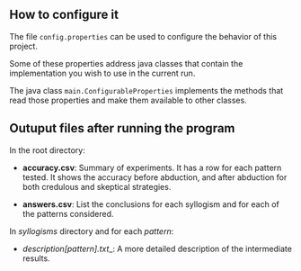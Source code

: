 ## How to configure it

The file ``config.properties`` can be used to configure the behavior of this project. 

Some of these properties address java classes that contain the implementation you wish to use in the current run.

The java class ``main.ConfigurableProperties`` implements the methods that read those properties and make them available to other classes.

## Outuput files after running the program

In the root directory:

* __accuracy.csv__: Summary of experiments. It has a row for each pattern tested. 
It shows the accuracy before abduction, and after abduction for both credulous and skeptical strategies.

* __answers.csv__: List the conclusions for each syllogism and for each of the
patterns considered. 


In _syllogisms_ directory and for each _pattern_:

* __description_[pattern].txt__: A more detailed description of the 
intermediate results.